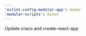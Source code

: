 ```yaml
---
'eslint-config-modular-app': minor
'modular-scripts': minor
---
```


Update craco and create-react-app
